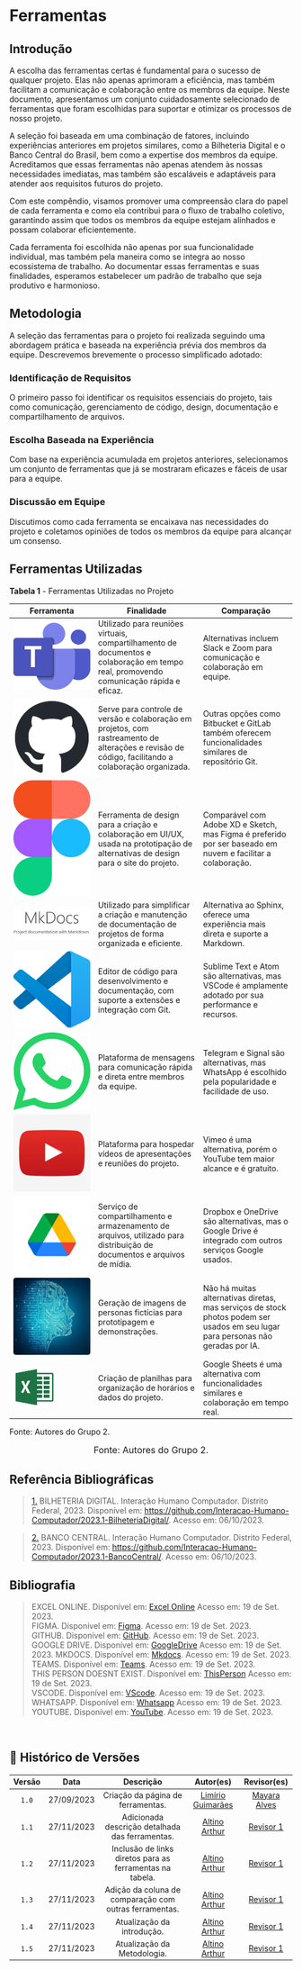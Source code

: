 # Ferramentas

## Introdução

A escolha das ferramentas certas é fundamental para o sucesso de qualquer projeto. Elas não apenas aprimoram a eficiência, mas também facilitam a comunicação e colaboração entre os membros da equipe. Neste documento, apresentamos um conjunto cuidadosamente selecionado de ferramentas que foram escolhidas para suportar e otimizar os processos de nosso projeto.

A seleção foi baseada em uma combinação de fatores, incluindo experiências anteriores em projetos similares, como a Bilheteria Digital e o Banco Central do Brasil, bem como a expertise dos membros da equipe. Acreditamos que essas ferramentas não apenas atendem às nossas necessidades imediatas, mas também são escaláveis e adaptáveis para atender aos requisitos futuros do projeto.

Com este compêndio, visamos promover uma compreensão clara do papel de cada ferramenta e como ela contribui para o fluxo de trabalho coletivo, garantindo assim que todos os membros da equipe estejam alinhados e possam colaborar eficientemente.

Cada ferramenta foi escolhida não apenas por sua funcionalidade individual, mas também pela maneira como se integra ao nosso ecossistema de trabalho. Ao documentar essas ferramentas e suas finalidades, esperamos estabelecer um padrão de trabalho que seja produtivo e harmonioso.

## Metodologia

A seleção das ferramentas para o projeto foi realizada seguindo uma abordagem prática e baseada na experiência prévia dos membros da equipe. Descrevemos brevemente o processo simplificado adotado:

### Identificação de Requisitos

O primeiro passo foi identificar os requisitos essenciais do projeto, tais como comunicação, gerenciamento de código, design, documentação e compartilhamento de arquivos.

### Escolha Baseada na Experiência

Com base na experiência acumulada em projetos anteriores, selecionamos um conjunto de ferramentas que já se mostraram eficazes e fáceis de usar para a equipe.

### Discussão em Equipe

Discutimos como cada ferramenta se encaixava nas necessidades do projeto e coletamos opiniões de todos os membros da equipe para alcançar um consenso.


## Ferramentas Utilizadas

**Tabela 1** - Ferramentas Utilizadas no Projeto

| Ferramenta | Finalidade | Comparação |
| --- | --- | --- |
| [![Teams](../assets/teams.png)](https://www.microsoft.com/pt-br/microsoft-teams/log-in) | Utilizado para reuniões virtuais, compartilhamento de documentos e colaboração em tempo real, promovendo comunicação rápida e eficaz. | Alternativas incluem Slack e Zoom para comunicação e colaboração em equipe. |
| [![GitHub](../assets/github.png)](https://github.com) | Serve para controle de versão e colaboração em projetos, com rastreamento de alterações e revisão de código, facilitando a colaboração organizada. | Outras opções como Bitbucket e GitLab também oferecem funcionalidades similares de repositório Git. |
| [![Figma](../assets/figma.png)](https://www.figma.com/) | Ferramenta de design para a criação e colaboração em UI/UX, usada na prototipação de alternativas de design para o site do projeto. | Comparável com Adobe XD e Sketch, mas Figma é preferido por ser baseado em nuvem e facilitar a colaboração. |
| [![MkDocs](../assets/mkdocs.png)](https://www.mkdocs.org/) | Utilizado para simplificar a criação e manutenção de documentação de projetos de forma organizada e eficiente. | Alternativa ao Sphinx, oferece uma experiência mais direta e suporte a Markdown. |
| [![Visual Studio Code](../assets/vscode.png)](https://code.visualstudio.com/) | Editor de código para desenvolvimento e documentação, com suporte a extensões e integração com Git. | Sublime Text e Atom são alternativas, mas VSCode é amplamente adotado por sua performance e recursos. |
| [![WhatsApp](../assets/whatsapp.png)](https://web.whatsapp.com/) | Plataforma de mensagens para comunicação rápida e direta entre membros da equipe. | Telegram e Signal são alternativas, mas WhatsApp é escolhido pela popularidade e facilidade de uso. |
| [![YouTube](../assets/youtube.jpg)](https://youtube.com) | Plataforma para hospedar vídeos de apresentações e reuniões do projeto. | Vimeo é uma alternativa, porém o YouTube tem maior alcance e é gratuito. |
| [![Google Drive](../assets/gdrive.png)](https://drive.google.com/drive/) | Serviço de compartilhamento e armazenamento de arquivos, utilizado para distribuição de documentos e arquivos de mídia. | Dropbox e OneDrive são alternativas, mas o Google Drive é integrado com outros serviços Google usados. |
| [![This Person Doesn't Exist](../assets/thispersondoesntexist.png)](https://this-person-does-not-exist.com/en) | Geração de imagens de personas fictícias para prototipagem e demonstrações. | Não há muitas alternativas diretas, mas serviços de stock photos podem ser usados em seu lugar para personas não geradas por IA. |
| [![Excel online](../assets/excel_logo.png)](https://www.microsoft.com/pt-br/microsoft-365/free-office-online-for-the-web) | Criação de planilhas para organização de horários e dados do projeto. | Google Sheets é uma alternativa com funcionalidades similares e colaboração em tempo real. |

Fonte: Autores do Grupo 2.



<font size="3"><p style="text-align: center">Fonte: Autores do Grupo 2.</p></font>
## Referência Bibliográficas

> <a id=“RP2” href=“#TEC2”>1.</a> BILHETERIA DIGITAL. Interação Humano Computador. Distrito Federal, 2023. Disponível em: <https://github.com/Interacao-Humano-Computador/2023.1-BilheteriaDigital/>. Acesso em: 06/10/2023.

> <a id=“RP3” href=“#TEC3”>2.</a> BANCO CENTRAL. Interação Humano Computador. Distrito Federal, 2023. Disponível em: <https://github.com/Interacao-Humano-Computador/2023.1-BancoCentral/>. Acesso em: 06/10/2023.

## Bibliografia

>EXCEL ONLINE. Disponível em: [Excel Online](https://www.microsoft.com/pt-br/microsoft-365/free-office-online-for-the-web) Acesso em: 19 de Set. 2023.</br>
>FIGMA. Disponível em: [Figma](https://www.figma.com/). Acesso em: 19 de Set. 2023.</br>
>GITHUB. Disponível em: [GitHub](https://github.com). Acesso em: 19 de Set. 2023.</br>
>GOOGLE DRIVE. Disponível em: [GoogleDrive](https://drive.google.com/drive/) Acesso em: 19 de Set. 2023.
>MKDOCS. Disponível em: [Mkdocs](https://www.mkdocs.org/). Acesso em: 19 de Set. 2023.</br>
>TEAMS. Disponível em: [Teams](https://www.microsoft.com/pt-br/microsoft-teams/log-in). Acesso em: 19 de Set. 2023.</br>
>THIS PERSON DOESNT EXIST. Disponível em: [ThisPerson](https://this-person-does-not-exist.com/en) Acesso em: 19 de Set. 2023.</br>
>VSCODE. Disponível em: [VScode](https://code.visualstudio.com/). Acesso em: 19 de Set. 2023.</br>
>WHATSAPP. Disponível em: [Whatsapp](https://web.whatsapp.com/) Acesso em: 19 de Set. 2023.</br>
>YOUTUBE. Disponível em: [YouTube](https://youtube.com). Acesso em: 19 de Set. 2023.</br>
</br>

## 📑 Histórico de Versões

| Versão  |    Data    |                        Descrição                        |                                             Autor(es)                                             |                  Revisor(es)                   |
| :-----: | :--------: | :-----------------------------------------------------: | :-----------------------------------------------------------------------------------------------: | :--------------------------------------------: |
|`1.0` | 27/09/2023 | Criação da página de ferramentas.                       | [Limírio Guimarães](https://github.com/LimirioGuimaraes) | [Mayara Alves](https://github.com/Mayara-tech)|
|`1.1` | 27/11/2023 | Adicionada descrição detalhada das ferramentas.         | [Altino Arthur](https://github.com/arthurrochamoreira)   | [Revisor 1](https://github.com/revisor1)       |
|`1.2` | 27/11/2023 | Inclusão de links diretos para as ferramentas na tabela.| [Altino Arthur](https://github.com/arthurrochamoreira)   | [Revisor 1](https://github.com/revisor1)       |
|`1.3` | 27/11/2023 | Adição da coluna de comparação com outras ferramentas.  | [Altino Arthur](https://github.com/arthurrochamoreira)   | [Revisor 1](https://github.com/revisor1)       |
|`1.4` | 27/11/2023 | Atualização da introdução.                              | [Altino Arthur](https://github.com/arthurrochamoreira)   | [Revisor 1](https://github.com/revisor1)       |
|`1.5` | 27/11/2023 | Atualização da Metodologia.                             | [Altino Arthur](https://github.com/arthurrochamoreira)   | [Revisor 1](https://github.com/revisor1)       |
